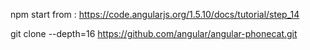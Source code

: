 npm start
from :
https://code.angularjs.org/1.5.10/docs/tutorial/step_14

git clone --depth=16 https://github.com/angular/angular-phonecat.git